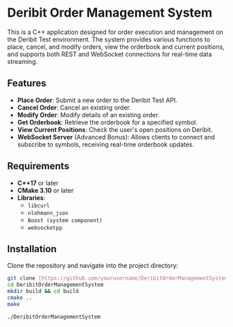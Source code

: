 # Deribit Order Management System

This is a C++ application designed for order execution and management on the Deribit Test environment. The system provides various functions to place, cancel, and modify orders, view the orderbook and current positions, and supports both REST and WebSocket connections for real-time data streaming.

## Features

- **Place Order**: Submit a new order to the Deribit Test API.
- **Cancel Order**: Cancel an existing order.
- **Modify Order**: Modify details of an existing order.
- **Get Orderbook**: Retrieve the orderbook for a specified symbol.
- **View Current Positions**: Check the user's open positions on Deribit.
- **WebSocket Server** (Advanced Bonus): Allows clients to connect and subscribe to symbols, receiving real-time orderbook updates.

## Requirements

- **C++17** or later
- **CMake 3.10** or later
- **Libraries**:
  - `libcurl`
  - `nlohmann_json`
  - `Boost (system component)`
  - `websocketpp`

## Installation

Clone the repository and navigate into the project directory:

```bash
git clone [https://github.com/yourusername/DeribitOrderManagementSystem.git](https://github.com/Vineetttt/GoQuant.git)
cd DeribitOrderManagementSystem
mkdir build && cd build
cmake ..
make

./DeribitOrderManagementSystem
```
